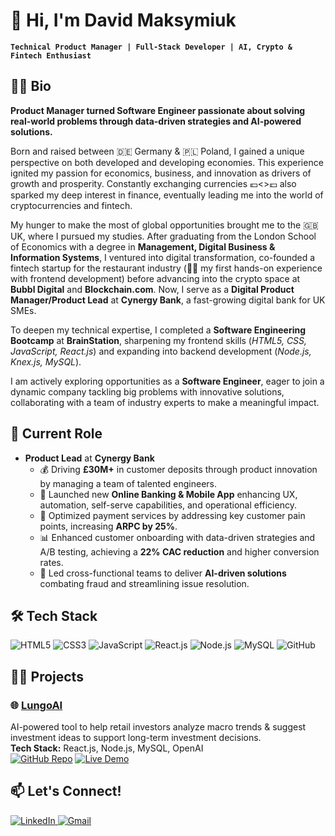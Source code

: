 # 👋 Hi, I'm David Maksymiuk

**`Technical Product Manager | Full-Stack Developer | AI, Crypto & Fintech Enthusiast`**

## 🙋‍♂️ Bio

**Product Manager turned Software Engineer passionate about solving real-world problems through data-driven strategies and AI-powered solutions.**

Born and raised between 🇩🇪 Germany & 🇵🇱 Poland, I gained a unique perspective on both developed and developing economies. This experience ignited my passion for economics, business, and innovation as drivers of growth and prosperity. Constantly exchanging currencies 💶<>💷 also sparked my deep interest in finance, eventually leading me into the world of cryptocurrencies and fintech.

My hunger to make the most of global opportunities brought me to the 🇬🇧 UK, where I pursued my studies. After graduating from the London School of Economics with a degree in **Management, Digital Business & Information Systems**, I ventured into digital transformation, co-founded a fintech startup for the restaurant industry (👨‍💻 my first hands-on experience with frontend development) before advancing into the crypto space at **Bubbl Digital** and **Blockchain.com**. Now, I serve as a **Digital Product Manager/Product Lead** at **Cynergy Bank**, a fast-growing digital bank for UK SMEs.

To deepen my technical expertise, I completed a **Software Engineering Bootcamp** at **BrainStation**, sharpening my frontend skills (*HTML5, CSS, JavaScript, React.js*) and expanding into backend development (*Node.js, Knex.js, MySQL*).

I am actively exploring opportunities as a **Software Engineer**, eager to join a dynamic company tackling big problems with innovative solutions, collaborating with a team of industry experts to make a meaningful impact.


## 💼 Current Role

- **Product Lead** at **Cynergy Bank**  
  - 💰 Driving **£30M+** in customer deposits through product innovation by managing a team of talented engineers.  
  - 📱 Launched new **Online Banking & Mobile App** enhancing UX, automation, self-serve capabilities, and operational efficiency.  
  - 🔧 Optimized payment services by addressing key customer pain points, increasing **ARPC by 25%**.  
  - 📊 Enhanced customer onboarding with data-driven strategies and A/B testing, achieving a **22% CAC reduction** and higher conversion rates.  
  - 🤖 Led cross-functional teams to deliver **AI-driven solutions** combating fraud and streamlining issue resolution.  


## 🛠️ Tech Stack

<p align="left">
  <img src="https://img.shields.io/badge/HTML5-E34F26?style=for-the-badge&logo=html5&logoColor=white" alt="HTML5" />
  <img src="https://img.shields.io/badge/CSS3-1572B6?style=for-the-badge&logo=css3&logoColor=white" alt="CSS3" />
  <img src="https://img.shields.io/badge/JavaScript-F7DF1E?style=for-the-badge&logo=javascript&logoColor=black" alt="JavaScript" />
  <img src="https://img.shields.io/badge/React-20232A?style=for-the-badge&logo=react&logoColor=61DAFB" alt="React.js" />
  <img src="https://img.shields.io/badge/Node.js-339933?style=for-the-badge&logo=nodedotjs&logoColor=white" alt="Node.js" />
  <img src="https://img.shields.io/badge/MySQL-4479A1?style=for-the-badge&logo=mysql&logoColor=white" alt="MySQL" />
  <img src="https://img.shields.io/badge/GitHub-181717?style=for-the-badge&logo=github&logoColor=white" alt="GitHub" />
</p>

## 👨‍🎨 Projects
### 🌐 [LungoAI](https://lungo-ai.vercel.app/)
AI-powered tool to help retail investors analyze macro trends & suggest investment ideas to support long-term investment decisions.  
**Tech Stack:** React.js, Node.js, MySQL, OpenAI  
[![GitHub Repo](https://img.shields.io/badge/Repo-GitHub-black?style=for-the-badge&logo=github)]([https://github.com/yourusername/lungoai](https://github.com/davidmaxxxy/lungoAI))  
[![Live Demo](https://img.shields.io/badge/Demo-Live-green?style=for-the-badge&logo=vercel)](https://lungo-ai.vercel.app/)

## 📫 Let's Connect!

<p align="left">
  <a href="https://www.linkedin.com/in/david-maksymiuk/">
    <img src="https://img.shields.io/badge/LinkedIn-Connect-blue?style=for-the-badge&logo=linkedin" alt="LinkedIn" />
  </a>
  <a href="mailto:maksymiukdavid@gmail.com">
    <img src="https://img.shields.io/badge/Gmail-Email-red?style=for-the-badge&logo=gmail&logoColor=white" alt="Gmail" />
  </a>
</p>

